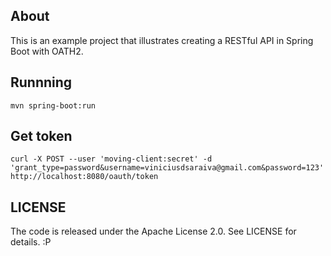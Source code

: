 ## About

This is an example project that illustrates creating a RESTful API in Spring Boot with OATH2.

## Runnning

```
mvn spring-boot:run
```

## Get token

```
curl -X POST --user 'moving-client:secret' -d 'grant_type=password&username=viniciusdsaraiva@gmail.com&password=123' http://localhost:8080/oauth/token
```

## LICENSE

The code is released under the Apache License 2.0. See LICENSE for details. :P